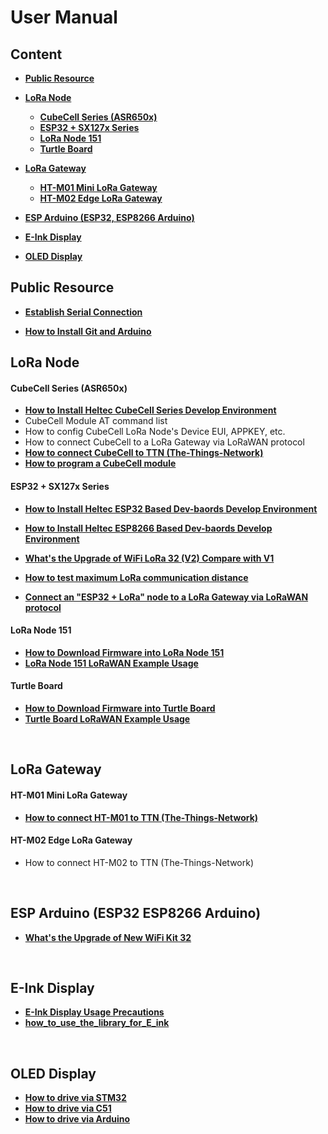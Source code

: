 # User Manual

## Content

- **[Public Resource]()**

- **[LoRa Node](#lora-node)**
  - **[CubeCell Series (ASR650x)](#cubecell-series-asr650x)**
  - **[ESP32 + SX127x Series](#esp32-sx127x-series)**
  - **[LoRa Node 151](#lora-node-151)**
  - **[Turtle Board](#turtle-board)**
  
- **[LoRa Gateway](#lora-gateway)**
  - **[HT-M01 Mini LoRa Gateway](#ht-m01-mini-lora-gateway)**
  - **[HT-M02 Edge LoRa Gateway](#ht-m02-edge-lora-gateway)**
  
- **[ESP Arduino (ESP32, ESP8266 Arduino)](#esp-arduino-esp32-esp8266-arduino)**

- **[E-Ink Display](#e-ink-display)**

- **[OLED Display](#oled-display)**

  

## Public Resource

- **[Establish Serial Connection](en/user_manual/establish_serial_connection)**

- **[How to Install Git and Arduino](en/user_manual/how_to_install_git_and_arduino)**

## LoRa Node

#### CubeCell Series (ASR650x)

- **[How to Install Heltec CubeCell Series Develop Environment](en/user_manual/how_to_install_ASR650x_Arduino)**
- CubeCell Module AT command list
- How to config CubeCell LoRa Node's Device EUI, APPKEY, etc.
- How to connect CubeCell to a LoRa Gateway via LoRaWAN protocol
- **[How to connect CubeCell to TTN (The-Things-Network)](en/user_manual/how_to_connect_cubecell_to_ttn-the-things-network)**
- **[How to program a CubeCell module](en/user_manual/programming_cubecell)**

#### ESP32 + SX127x Series

- **[How to Install Heltec ESP32 Based Dev-baords Develop Environment](en/user_manual/how_to_install_esp32_Arduino)**

- **[How to Install Heltec ESP8266 Based Dev-baords Develop Environment](en/user_manual/how_to_install_esp8266_Arduino)**
- **[What's the Upgrade of WiFi LoRa 32 (V2) Compare with V1](en/user_manual/the_upgrade_of_wifi_lora_32_v2_compare_with_v1)** 
- **[How to test maximum LoRa communication distance](en/user_manual/lora_maximum_communication_distance_test)**
- **[Connect an "ESP32 + LoRa" node to a LoRa Gateway via LoRaWAN protocol](en/user_manual/connect_an_esp32_+_lora_node_to_a_lora_gateway_via_lorawan_protocol)**

#### LoRa Node 151

- **[How to Download Firmware into LoRa Node 151](en/user_manual/how_to_download_firmware_into_lora_node_151)**
- **[LoRa Node 151 LoRaWAN Example Usage](en/user_manual/lora_node_151_lorawan_example_usage)**

#### Turtle Board

- **[How to Download Firmware into Turtle Board](en/user_manual/how_to_download_firmware_into_Turtle_Board)**
- **[Turtle Board LoRaWAN Example Usage](en/user_manual/Turtle_Board_lorawan_example_usage)**

&nbsp;

## LoRa Gateway

#### HT-M01 Mini LoRa Gateway

- **[How to connect HT-M01 to TTN (The-Things-Network)](en/user_manual/how_to_connect_ht-m01_to_ttn-the-things-network)**

#### HT-M02 Edge LoRa Gateway

- How to connect HT-M02 to TTN (The-Things-Network)

&nbsp;

## ESP Arduino (ESP32 ESP8266 Arduino)

- **[What's the Upgrade of New WiFi Kit 32](en/user_manual/the_upgrade_of_new_wifi_kit_32)**

&nbsp;

## E-Ink Display

- **[E-Ink Display Usage Precautions](en/user_manual/eink_display_usage_precautions)**
- **[how_to_use_the_library_for_E_ink](en/user_manual/how_to_use_the_library_for_E_ink.md)**

&nbsp;

## OLED Display

- **[How to drive via STM32](en/user_manual/oled_stm32_usage)**
- **[How to drive via C51](en/user_manual/oled_C51_usage)**
- **[How to drive via Arduino](https://github.com/15883893721/OLED_Arduino.git)**